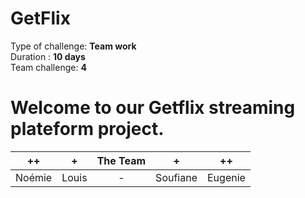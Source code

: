 
# GetFlix
Type of challenge: **Team work**  
Duration : **10 days**  
Team challenge: **4**  

# **Welcome to our Getflix streaming plateform project.**  
  

| ++ | + | The Team | + | ++ |
| :-----: | :-----: | :-----: | :-----: | :-----: |
| Noémie | Louis | - | Soufiane | Eugenie | 
